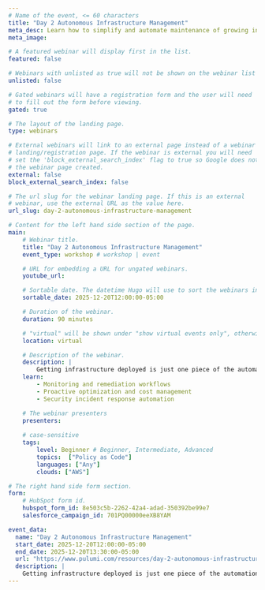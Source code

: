 ```yaml
---
# Name of the event, <= 60 characters
title: "Day 2 Autonomous Infrastructure Management"
meta_desc: Learn how to simplify and automate maintenance of growing infrastructure inventory with monitoring, remediation, and optimization workflows.
meta_image:

# A featured webinar will display first in the list.
featured: false

# Webinars with unlisted as true will not be shown on the webinar list
unlisted: false

# Gated webinars will have a registration form and the user will need
# to fill out the form before viewing.
gated: true

# The layout of the landing page.
type: webinars

# External webinars will link to an external page instead of a webinar
# landing/registration page. If the webinar is external you will need
# set the 'block_external_search_index' flag to true so Google does not index
# the webinar page created.
external: false
block_external_search_index: false

# The url slug for the webinar landing page. If this is an external
# webinar, use the external URL as the value here.
url_slug: day-2-autonomous-infrastructure-management

# Content for the left hand side section of the page.
main:
    # Webinar title.
    title: "Day 2 Autonomous Infrastructure Management"
    event_type: workshop # workshop | event

    # URL for embedding a URL for ungated webinars.
    youtube_url: 

    # Sortable date. The datetime Hugo will use to sort the webinars in date order.
    sortable_date: 2025-12-20T12:00:00-05:00

    # Duration of the webinar.
    duration: 90 minutes

    # "virtual" will be shown under "show virtual events only", otherwise shown as City, State (seattle, wa)
    location: virtual

    # Description of the webinar.
    description: |
        Getting infrastructure deployed is just one piece of the automation puzzle. The next question is: how do teams maintain a growing inventory of infrastructure in the long term? Infrastructure can drift from the latest standards due to manual intervention or the adoption of new, more stringent requirements. In this session, we'll dive into day 2 operations to show you how to simplify and automate maintenance - even as the number of resources you manage is expanding.
    learn:
        - Monitoring and remediation workflows
        - Proactive optimization and cost management
        - Security incident response automation

    # The webinar presenters
    presenters:
    
    # case-sensitive
    tags:
        level: Beginner # Beginner, Intermediate, Advanced
        topics:  ["Policy as Code"]
        languages: ["Any"]
        clouds: ["AWS"]

# The right hand side form section.
form:
    # HubSpot form id.
    hubspot_form_id: 8e503c5b-2262-42a4-adad-350392be99e7
    salesforce_campaign_id: 701PQ00000eeXB8YAM

event_data:
  name: "Day 2 Autonomous Infrastructure Management"
  start_date: 2025-12-20T12:00:00-05:00
  end_date: 2025-12-20T13:30:00-05:00
  url: "https://www.pulumi.com/resources/day-2-autonomous-infrastructure-management/"
  description: |
    Getting infrastructure deployed is just one piece of the automation puzzle. The next question is: how do teams maintain a growing inventory of infrastructure in the long term? Infrastructure can drift from the latest standards due to manual intervention or the adoption of new, more stringent requirements. In this session, we'll dive into day 2 operations to show you how to simplify and automate maintenance - even as the number of resources you manage is expanding.
---
```

